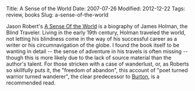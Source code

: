 Title: A Sense of the World
Date: 2007-07-26
Modified: 2012-12-22
Tags: review, books
Slug: a-sense-of-the-world

Jason Robert's <a href="http://www.amazon.com/Sense-World-Historys-Greatest-Traveler/dp/0007161069" >A Sense Of the World</a> is a biography of James Holman, the Blind Traveler. Living in the early 19th century, Holman traveled the world, not letting his blindness come in the way of his successful career as a writer or his circumnavigation of the globe. I found the book itself to be wanting in detail -- the sense of adventure in his travels is often missing -- though this is more likely due to the lack of source material than the author's talent. For those stricken with a case of wanderlust, or, as Roberts so skillfully puts it, the "freedom of abandon", this account of "poet turned warrior turned wanderer", the clear predecessor to <a href="http://www.pig-monkey.com/2007/06/09/the-devil-drives/">Burton</a>, is a recommended read.
